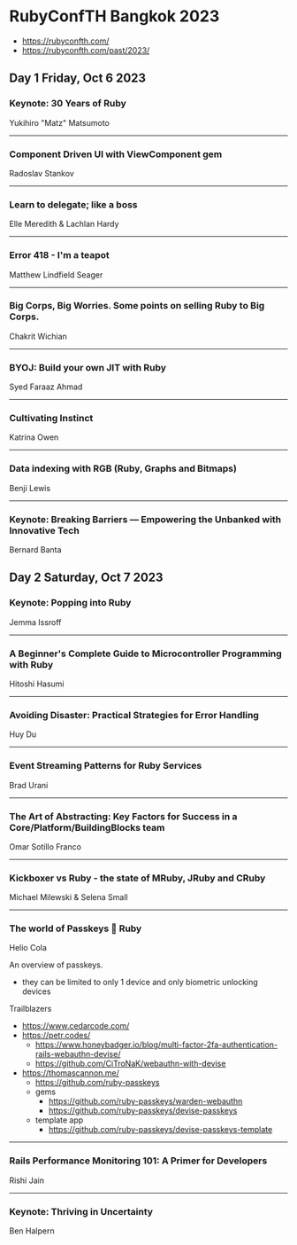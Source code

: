 # RubyConfTH Bangkok 2023

- https://rubyconfth.com/
- https://rubyconfth.com/past/2023/

## Day 1 Friday, Oct 6 2023

### Keynote: 30 Years of Ruby

Yukihiro "Matz" Matsumoto

---

### Component Driven UI with ViewComponent gem
Radoslav Stankov

---

### Learn to delegate; like a boss
Elle Meredith & Lachlan Hardy

---

### Error 418 - I'm a teapot
Matthew Lindfield Seager

---

### Big Corps, Big Worries. Some points on selling Ruby to Big Corps.
Chakrit Wichian

---

### BYOJ: Build your own JIT with Ruby
Syed Faraaz Ahmad

---

### Cultivating Instinct
Katrina Owen

---

### Data indexing with RGB (Ruby, Graphs and Bitmaps)
Benji Lewis

---

### Keynote: Breaking Barriers — Empowering the Unbanked with Innovative Tech
Bernard Banta

## Day 2 Saturday, Oct 7 2023

### Keynote: Popping into Ruby
Jemma Issroff

---

### A Beginner's Complete Guide to Microcontroller Programming with Ruby
Hitoshi Hasumi

---

### Avoiding Disaster: Practical Strategies for Error Handling
Huy Du

---

### Event Streaming Patterns for Ruby Services
Brad Urani

---

### The Art of Abstracting: Key Factors for Success in a Core/Platform/BuildingBlocks team
Omar Sotillo Franco

---

### Kickboxer vs Ruby - the state of MRuby, JRuby and CRuby
Michael Milewski & Selena Small

---

### The world of Passkeys 🤝 Ruby
Helio Cola

An overview of passkeys.

- they can be limited to only 1 device and only biometric unlocking devices

Trailblazers
- https://www.cedarcode.com/
- https://petr.codes/
    - https://www.honeybadger.io/blog/multi-factor-2fa-authentication-rails-webauthn-devise/
    - https://github.com/CiTroNaK/webauthn-with-devise
- https://thomascannon.me/
    - https://github.com/ruby-passkeys
    - gems
        - https://github.com/ruby-passkeys/warden-webauthn
        - https://github.com/ruby-passkeys/devise-passkeys
    - template app
        - https://github.com/ruby-passkeys/devise-passkeys-template

---

### Rails Performance Monitoring 101: A Primer for Developers
Rishi Jain

---

### Keynote: Thriving in Uncertainty
Ben Halpern

